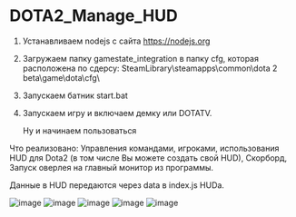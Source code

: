 # DOTA2_Manage_HUD
 
1. Устанавливаем nodejs с сайта https://nodejs.org
2. Загружаем папку gamestate_integration в папку cfg, которая расположена по сдерсу: SteamLibrary\steamapps\common\dota 2 beta\game\dota\cfg\
3. Запускаем батник start.bat
4. Запускаем игру и включаем демку или DOTATV.

   Ну и начинаем пользоваться

Что реализовано: Управления командами, игроками, использования HUD для Dota2 (в том числе Вы можете создать свой HUD), Скорборд, Запуск оверлея на главный монитор из программы.

Данные в HUD передаются через data в index.js HUDa.

![image](https://github.com/user-attachments/assets/c0ef6ff0-5617-4b8a-8539-c345a5c7d8a4)
![image](https://github.com/user-attachments/assets/1a4c98b5-ec01-459e-bb81-bd8add423089)
![image](https://github.com/user-attachments/assets/602bbdb8-6766-417e-807b-31d81637b4de)
![image](https://github.com/user-attachments/assets/6a43a807-2b50-49ad-9bc5-c43d2273eeae)
![image](https://github.com/user-attachments/assets/bb6e2850-f93a-4ced-9156-f44cee38754f)





